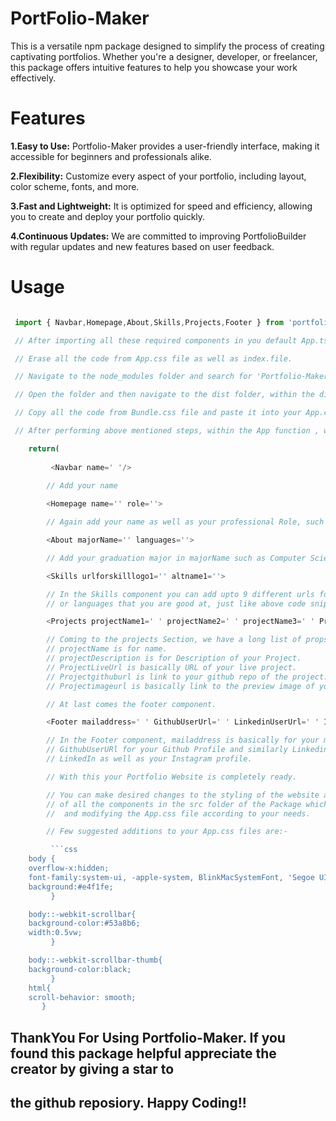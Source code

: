 # PortFolio-Maker

This is a versatile npm package designed to simplify the process of creating captivating portfolios. Whether you're a designer, developer, or freelancer, this package offers intuitive features to help you showcase your work effectively.

 # Features

**1.Easy to Use:** Portfolio-Maker provides a user-friendly interface, making it accessible for beginners and professionals alike.

**2.Flexibility:** Customize every aspect of your portfolio, including layout, color scheme, fonts, and more.

**3.Fast and Lightweight:** It is optimized for speed and efficiency, allowing you to create and deploy your portfolio quickly.

**4.Continuous Updates:** We are committed to improving PortfolioBuilder with regular updates and new features based on user feedback.

# Usage

```typescript

 import { Navbar,Homepage,About,Skills,Projects,Footer } from 'portfolio-maker'

 // After importing all these required components in you default App.tsx file. Perform following steps.

 // Erase all the code from App.css file as well as index.file.

 // Navigate to the node_modules folder and search for 'Portfolio-Maker'.

 // Open the folder and then navigate to the dist folder, within the dist folder you will see a file Bundle.css.

 // Copy all the code from Bundle.css file and paste it into your App.css file.

 // After performing above mentioned steps, within the App function , write the following code into the return() block.

    return(
         
         <Navbar name=' '/>
        
        // Add your name 

        <Homepage name='' role=''>

        // Again add your name as well as your professional Role, such as FrontEnd Developer.

        <About majorName='' languages=''>

        // Add your graduation major in majorName such as Computer Science and in the languages props add programming languages that you are fluent in.

        <Skills urlforskilllogo1='' altname1=''>

        // In the Skills component you can add upto 9 different urls for Logos of different technology frameworks
        // or languages that you are good at, just like above code snippet you can add urlforskilllogo2, urlforskilllogo3 and further on till 9, similary altname1,altname2 which is for alternate name, basically how your give alt attribute to img tag in HTML.

        <Projects projectName1=' ' projectName2=' ' projectName3=' ' ProjectDescription1=' ' ProjectDescription2=' ' ProjectDescription3=' ' ProjectLiveUrl1=' ' ProjectLiveUrl2=' ' ProjectLiveUrl3=' ' Projectgithuburl1=' ' Projectgithuburl2=' ' Projectgithuburl3=' ' Projectimageurl1=' ' Projectimageurl2=' ' Projectimageurl3=' '/>

        // Coming to the projects Section, we have a long list of props to be given.So, here in the Projects component as you can see you can give details for upto 3 different projects in this portfolio website of yours.
        // projectName is for name.
        // projectDescription is for Description of your Project.
        // ProjectLiveUrl is basically URL of your live project.
        // Projectgithuburl is link to your github repo of the project.
        // Projectimageurl is basically link to the preview image of your Project.

        // At last comes the footer component.

        <Footer mailaddress=' ' GithubUserUrl=' ' LinkedinUserUrl=' ' InstagramUserUrl=' '>

        // In the Footer component, mailaddress is basically for your mail address.
        // GithubUserURl for your Github Profile and similarly LinkedinUserURl and InstagramUserUrl for 
        // LinkedIn as well as your Instagram profile.

        // With this your Portfolio Website is completely ready.

        // You can make desired changes to the styling of the website as per your needs by referring to Classnames
        // of all the components in the src folder of the Package which you can navigate in node_modules folder 
        //  and modifying the App.css file according to your needs.

        // Few suggested additions to your App.css files are:-

         ```css
    body {
    overflow-x:hidden;
    font-family:system-ui, -apple-system, BlinkMacSystemFont, 'Segoe UI', Roboto, Oxygen, Ubuntu, Cantarell, 'Open Sans', 'Helvetica Neue', sans-serif;
    background:#e4f1fe;
         }

    body::-webkit-scrollbar{
    background-color:#53a8b6;
    width:0.5vw;
         }

    body::-webkit-scrollbar-thumb{
    background-color:black;
         }
    html{
    scroll-behavior: smooth;
       }

```

## ThankYou For Using Portfolio-Maker. If you found this package helpful appreciate the creator by giving a star to
## the github reposiory. Happy Coding!!

